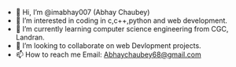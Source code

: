 - 👋 Hi, I’m @imabhay007 (Abhay Chaubey)
- 👀 I’m interested in coding in c,c++,python and web development.
- 🌱 I’m currently learning computer science engineering from CGC, Landran.
- 💞️ I’m looking to collaborate on web Devlopment projects.
- 📫 How to reach me Email: Abhaychaubey68@gmail.com

<!---
imabhay007/imabhay007 is a ✨ special ✨ repository because its `README.md` (this file) appears on your GitHub profile.
You can click the Preview link to take a look at your changes.
--->
